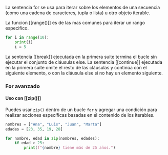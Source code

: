 La sentencia for se usa para iterar sobre los elementos de una secuencia (como una cadena de caracteres, tupla o lista) u otro objeto iterable.

La funcion [[range()]] es de las mas comunes para iterar un rango especifico.
```python
for i in range(10):
    print(i)
    i = 5
```

La sentencia [[break]] ejecutada en la primera suite termina el bucle sin ejecutar el conjunto de cláusulas else. La sentencia [[continue]] ejecutada en la primera suite omite el resto de las cláusulas y continúa con el siguiente elemento, o con la cláusula else si no hay un elemento siguiente.

### For avanzado

#### Uso con [[zip()]]

Puedes usar `zip()` dentro de un bucle `for` y agregar una condición para realizar acciones específicas basadas en el contenido de los iterables.
```python
nombres = ["Ana", "Luis", "Juan", "Marta"]
edades = [23, 35, 19, 28]

for nombre, edad in zip(nombres, edades):
    if edad > 25:
        print(f"{nombre} tiene más de 25 años.")
```




